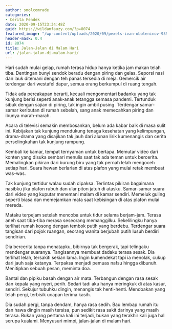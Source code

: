 ```yaml
---
author: smolcomrade
categories:
- Cerita Pendek
date: 2020-09-15T23:34:48Z
guid: https://wildanfauzy.com/?p=8074
featured_image: "/wp-content/uploads/2020/09/pexels-ivan-oboleninov-935777.jpg"
header-mask: 0.4
id: 8074
title: Jalan-Jalan di Malam Hari
url: /jalan-jalan-di-malam-hari/
---
```


Hari sudah mulai gelap, rumah terasa hidup hanya ketika jam makan telah tiba. Dentingan bunyi sendok beradu dengan piring dan gelas. Seporsi nasi dan lauk ditemani dengan teh panas tersedia di meja. Gemercik air terdengar dari westafel dapur, semua orang berkumpul di ruang tengah.

Tidak ada percakapan berarti, kecuali mengomentari badanku yang tak kunjung berisi seperti anak-anak tetangga semasa pandemi. Tertunduk sibuk dengan sajian di piring, tak ingin ambil pusing. Terdengar samar-samar keributan di rumah sebelah, sang anak memecahkan piring dan ibunya marah-marah.

Acara di televisi semakin membosankan, belum ada kabar baik di masa sulit ini. Kebijakan tak kunjung mendukung tenaga kesehatan yang kelimpungan, drama-drama yang disajikan tak jauh dari alunan lirik kumenangis dan cerita perselingkuhan tak kunjung rampung.

Kembali ke kamar, tempat ternyaman untuk bertapa. Memutar video dari konten yang disuka sembari menulis saat tak ada teman untuk bercerita. Memalingkan pikiran dari burung biru yang tak pernah lelah mengoceh setiap hari. Suara hewan berlarian di atas plafon yang mulai retak membuat was-was.

Tak kunjung tertidur walau sudah dipaksa. Terlintas pikiran bagaimana nasibku jika plafon rubuh dan ular piton jatuh di atasku. Samar-samar suara dari video yang kuputar menemani malam di kamar sendiri. Memeluk guling seperti biasa dan memejamkan mata saat kebisingan di atas plafon mulai mereda.

Mataku terpejam setelah mencoba untuk tidur selama berjam-jam. Terasa aneh saat tiba-tiba merasa seseorang memanggilku. Sekelilingku hanya terlihat rumah kosong dengan tembok putih yang berdebu. Terdengar suara tangisan dari pojok ruangan, seorang wanita berjubah putih lusuh berdiri sendirian.

Dia bercerita tanpa menatapku, bibirnya tak bergerak, tapi telingaku mendengar suaranya. Tangisannya membuat dadaku terasa sesak. Dia terlihat lelah, tersakiti sekian lama. Ingin kumendekat tapi ia menolak, cukup dari jauh saja katanya. Terpaksa menjadi pemuas nafsu hingga dibunuh. Menitipkan sebuah pesan, meminta doa.

Bantal dan pipiku basah dengan air mata. Terbangun dengan rasa sesak dan kepala yang nyeri, perih. Sedari tadi aku hanya meringkuk di atas kasur, sendiri. Sekujur tubuhku dingin, menangis tak henti-henti. Mendoakan yang telah pergi, terbisik ucapan terima kasih.

Dia sudah pergi, tanpa dendam, hanya rasa sedih. Bau lembap rumah itu dan hawa dingin masih tersisa, pun sedikit rasa sakit darinya yang masih terasa. Bukan yang pertama kali ini terjadi, bukan yang terakhir kali juga hal serupa kualami. Menyusuri mimpi, jalan-jalan di malam hari.